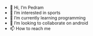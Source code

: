 - 👋 Hi, I’m Pedram
- 👀 I’m interested in sports
- 🌱 I’m currently learning programming 
- 💞️ I’m looking to collaborate on android
- 📫 How to reach me

<!---
Pedram is a ✨ special ✨ repository because its `README.md` (this file) appears on your GitHub profile.
You can click the Preview link to take a look at your changes.
--->
